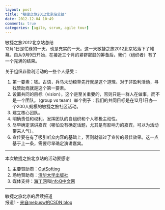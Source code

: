 ```yaml
---
layout: post
title: "敏捷之旅2012北京站总结"
date: 2012-12-04 10:49
comments: true
categories: [agile, scrum, agile tour]
---
```


敏捷之旅2012北京站总结  
12月1日是忙碌的一天，也是充实的一天。这一天敏捷之旅2012北京站落下了帷幕。自从9月9日开始，在接近三个月的紧锣密鼓的筹备后，我们（组织者）有了一个完满的结果。

关于组织非盈利活动的一些个人感受：

<!-- more -->

1. 第一要素：钱。古语，兵马未动粮草先行就是这个道理。对于非盈利活动，寻找赞助商就是这个第一要素。
2. 设置共同的目标（vision）。这个是至关重要的，否则只是一群人在做事，而不是一个团队。（group vs team）举个例子：我们的共同目标是在12月1日办一个200人规模的敏捷之旅社区活动。  
3. 建立核心团队。  
4. 明确责任和权利。发挥团队的自组织和个人积极主动性。  
5. 尽早确定演讲嘉宾（哪怕没有确定话题，尤其是有影响力的嘉宾，可以为活动带来人气）。  
6. 宣传要在有了吸引听众内容的基础上，否则就错过了宣传的最佳效果。这一点基于上一条，需要尽早确定演讲嘉宾。

----

本次敏捷之旅北京站的活动要感谢  

1. 主要赞助商：[OutSofting](http://www.outsofting.com/)
2. 场地赞助商：[清华大学出版社](http://www.tup.com.cn/)
3. 媒体支持：[海丁网](http://headin.cn)和[InfoQ中文网](http://www.infoq.com/cn)

----
敏捷之旅北京的后续报道  
报道1 - [来自mebusw的CSDN blog](http://blog.csdn.net/mebusw/article/details/8250491)

